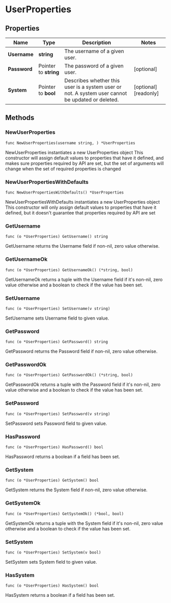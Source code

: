 # UserProperties

## Properties

|Name | Type | Description | Notes|
|------------ | ------------- | ------------- | -------------|
|**Username** | **string** | The username of a given user. | |
|**Password** | Pointer to **string** | The password of a given user. | [optional] |
|**System** | Pointer to **bool** | Describes whether this user is a system user or not. A system user cannot be updated or deleted. | [optional] [readonly] |

## Methods

### NewUserProperties

`func NewUserProperties(username string, ) *UserProperties`

NewUserProperties instantiates a new UserProperties object
This constructor will assign default values to properties that have it defined,
and makes sure properties required by API are set, but the set of arguments
will change when the set of required properties is changed

### NewUserPropertiesWithDefaults

`func NewUserPropertiesWithDefaults() *UserProperties`

NewUserPropertiesWithDefaults instantiates a new UserProperties object
This constructor will only assign default values to properties that have it defined,
but it doesn't guarantee that properties required by API are set

### GetUsername

`func (o *UserProperties) GetUsername() string`

GetUsername returns the Username field if non-nil, zero value otherwise.

### GetUsernameOk

`func (o *UserProperties) GetUsernameOk() (*string, bool)`

GetUsernameOk returns a tuple with the Username field if it's non-nil, zero value otherwise
and a boolean to check if the value has been set.

### SetUsername

`func (o *UserProperties) SetUsername(v string)`

SetUsername sets Username field to given value.


### GetPassword

`func (o *UserProperties) GetPassword() string`

GetPassword returns the Password field if non-nil, zero value otherwise.

### GetPasswordOk

`func (o *UserProperties) GetPasswordOk() (*string, bool)`

GetPasswordOk returns a tuple with the Password field if it's non-nil, zero value otherwise
and a boolean to check if the value has been set.

### SetPassword

`func (o *UserProperties) SetPassword(v string)`

SetPassword sets Password field to given value.

### HasPassword

`func (o *UserProperties) HasPassword() bool`

HasPassword returns a boolean if a field has been set.

### GetSystem

`func (o *UserProperties) GetSystem() bool`

GetSystem returns the System field if non-nil, zero value otherwise.

### GetSystemOk

`func (o *UserProperties) GetSystemOk() (*bool, bool)`

GetSystemOk returns a tuple with the System field if it's non-nil, zero value otherwise
and a boolean to check if the value has been set.

### SetSystem

`func (o *UserProperties) SetSystem(v bool)`

SetSystem sets System field to given value.

### HasSystem

`func (o *UserProperties) HasSystem() bool`

HasSystem returns a boolean if a field has been set.


